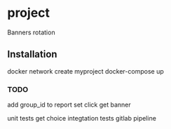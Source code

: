 # project

Banners rotation

## Installation

docker network create myproject
docker-compose up

### TODO

add group_id to report
set click
get banner

unit tests get choice
integtation tests
gitlab pipeline
